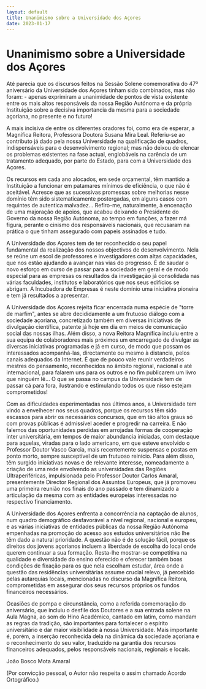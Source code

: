 ```yaml
---
layout: default
title: Unanimismo sobre a Universidade dos Açores
date: 2023-01-17
---
```

# Unanimismo sobre a Universidade dos Açores

Até parecia que os discursos feitos na Sessão Solene comemorativa do 47º aniversário da Universidade dos Açores tinham sido combinados, mas não foram: - apenas exprimiram a unanimidade de pontos de vista existente entre os mais altos responsáveis da nossa Região Autónoma e da própria Instituição sobre a decisiva importancia da mesma para a sociedade açoriana, no presente e no futuro!

A mais incisiva de entre os diferentes oradores foi, como era de esperar, a Magnífica Reitora, Professora Doutora Susana Mira Leal. Referiu-se ao contributo já dado pela nossa Universidade na qualificação de quadros, indispensáveis para o desenvolvimento regional; mas não deixou de elencar os problemas existentes na fase actual, englobáveis na carência de um tratamento adequado, por parte do Estado, para com a Universidade dos Açores.

 Os recursos em cada ano alocados, em sede orçamental, têm mantido a Instituição a funcionar em patamares mínimos de eficiência, o que não é aceitável. Acresce que as sucessivas promessas sobre melhorias nesse domínio têm sido sistematicamente postergadas, em alguns casos com requintes de autentica malvadez... Refiro-me, naturalmente, à encenação de uma majoração de apoios, que acabou deixando o Presidente do Governo da nossa Região Autónoma, ao tempo em funções, a fazer má figura, perante o cinismo dos responsáveis nacionais, que recusaram na prática o que tinham assegurado com papeis assinados e tudo.

A Universidade dos Açores tem de ter reconhecido o seu papel fundamental da realização dos nossos objectivos de desenvolvimento. Nela se reúne um escol de professores e investigadores com altas capacidades, que nos estão ajudando a avançar nas vias do progresso. É de saudar o novo esforço em curso de passar para a sociedade em geral e de modo especial para as empresas os resultados da investigação já consolidada nas várias faculdades, institutos e laboratórios que nos seus edifícios se abrigam. A Incubadora de Empresas é neste domínio uma iniciativa pioneira e tem já resultados a apresentar. 

A Universidade dos Açores rejeita ficar encerrada numa espécie de "torre de marfim", antes se abre decididamente a um frutuoso diálogo com a sociedade açoriana, concretizado também em diversas iniciativas de divulgação científica, patente já hoje em dia em meios de comunicação social das nossas ilhas. Além disso, a nova Reitora Magnífica incluiu entre a sua equipa de colaboradores mais próximos um encarregado de divulgar as diversas iniciativas programadas e já em curso, de modo que possam os interessados acompanhá-las, directamente ou mesmo à distancia, pelos canais adequados da Internet. É que de pouco vale reunir verdadeiros mestres do pensamento, reconhecidos no âmbito regional, nacional e até internacional, para falarem uns para os outros e no fim publicarem um livro que ninguém lê... O que se passa no campus da Universidade tem de passar cá para fora, ilustrando e estimulando todos os que nisso estejam comprometidos!

Com as dificuldades experimentadas nos últimos anos, a Universidade tem vindo a envelhecer nos seus quadros, porque os recursos têm sido escassos para abrir os necessários concursos, que em tão altos graus só com provas públicas é admissível aceder e progredir na carreira. E não falemos das oportunidades perdidas em arrojadas formas de cooperação inter universitária, em tempos de maior abundancia iniciadas, com destaque para aquelas, viradas para o lado americano, em que esteve envolvido o Professor Doutor Vasco Garcia,  mais recentemente suspensas e postas em ponto morto, sempre susceptível de um frutuoso reinício. Para além disso, têm surgido iniciativas novas e de relevante interesse, nomeadamente a criação de uma rede envolvendo as universidades das Regiões Ultraperiféricas, impulsionada pelo Professor Doutor Carlos Amaral, presentemente Director Regional dos Assuntos Europeus, que já promoveu uma primeira reunião nos finais do ano passado e tem dinamizado a articulação da mesma com as entidades europeias interessadas no respectivo financiamento. 

A Universidade dos Açores enfrenta a concorrência na captação de alunos, num quadro demográfico desfavorável a nível regional, nacional e europeu, e as várias iniciativas de entidades públicas da nossa Região Autónoma empenhadas na promoção do acesso aos estudos universitários não lhe têm dado a natural prioridade. A questão não é de solução fácil, porque os direitos dos jovens açorianos incluem a liberdade de escolha do local onde querem continuar a sua formação. Resta-lhe mostrar-se competitiva na qualidade e diversidade do ensino oferecido e oferecer também  boas condições de fixação para os que nela escolham estudar, área onde a questão das residências universitárias assume crucial relevo, já percebido pelas autarquias locais, mencionadas no discurso da Magnífica Reitora, comprometidas em assegurar dos seus recursos próprios os fundos financeiros necessários. 

Ocasiões de pompa e circunstância, como a referida comemoração do  aniversário, que incluiu o desfile dos Doutores e a sua entrada solene na Aula Magna, ao som do Hino Académico, cantado em latim, como mandam as regras da tradição,  são importantes para fortalecer o espírito universitário e dar maior visibilidade à nossa Universidade. Mais importante é, porém, a inserção reconhecida dela na dinâmica da sociedade açoriana e o reconhecimento do seu valor, traduzido na garantia dos recursos financeiros adequados, pelos responsáveis nacionais, regionais e locais.


João Bosco Mota Amaral

(Por convicção pessoal, o Autor não respeita o assim chamado Acordo Ortográfico.)